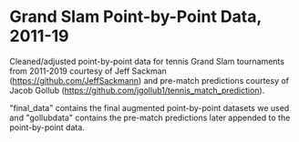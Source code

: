 # Grand Slam Point-by-Point Data, 2011-19

Cleaned/adjusted point-by-point data for tennis Grand Slam tournaments from 2011-2019 courtesy of Jeff Sackman (https://github.com/JeffSackmann) and pre-match predictions courtesy of Jacob Gollub (https://github.com/jgollub1/tennis_match_prediction). 

"final_data" contains the final augmented point-by-point datasets we used and "gollubdata" contains the pre-match predictions later appended to the point-by-point data.
